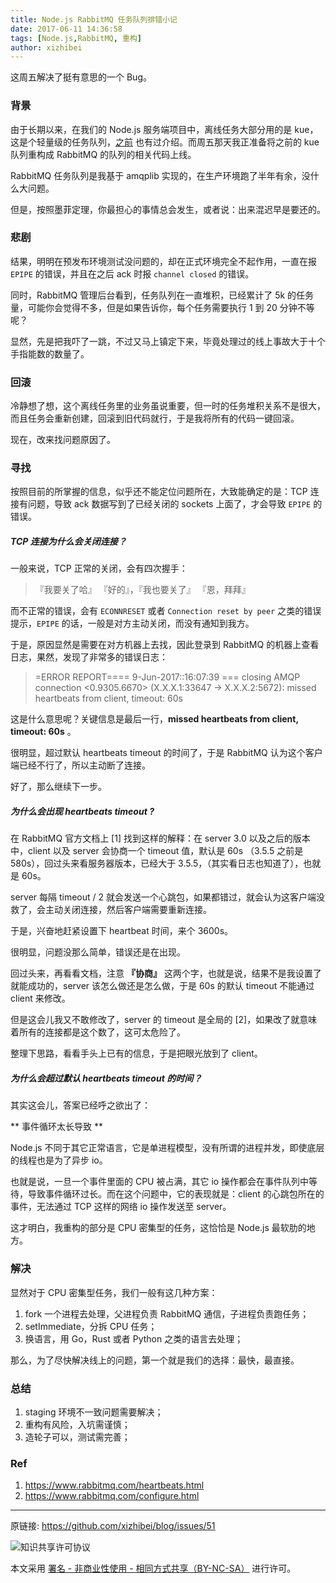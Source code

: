 ```yaml
---
title: Node.js RabbitMQ 任务队列排错小记
date: 2017-06-11 14:36:58
tags: [Node.js,RabbitMQ, 重构]
author: xizhibei
---
```

这周五解决了挺有意思的一个 Bug。

### 背景
由于长期以来，在我们的 Node.js 服务端项目中，离线任务大部分用的是 kue，这是个轻量级的任务队列，[之前](https://github.com/xizhibei/blog/issues/15) 也有过介绍。而周五那天我正准备将之前的 kue 队列重构成 RabbitMQ 的队列的相关代码上线。

RabbitMQ 任务队列是我基于 amqplib 实现的，在生产环境跑了半年有余，没什么大问题。

但是，按照墨菲定理，你最担心的事情总会发生，或者说：出来混迟早是要还的。

### 悲剧
结果，明明在预发布环境测试没问题的，却在正式环境完全不起作用，一直在报 `EPIPE` 的错误，并且在之后 ack 时报 `channel closed` 的错误。

同时，RabbitMQ 管理后台看到，任务队列在一直堆积，已经累计了 5k 的任务量，可能你会觉得不多，但是如果告诉你，每个任务需要执行 1 到 20 分钟不等呢？

显然，先是把我吓了一跳，不过又马上镇定下来，毕竟处理过的线上事故大于十个手指能数的数量了。

### 回滚
冷静想了想，这个离线任务里的业务虽说重要，但一时的任务堆积关系不是很大，而且任务会重新创建，回滚到旧代码就行，于是我将所有的代码一键回滚。

现在，改来找问题原因了。

### 寻找
按照目前的所掌握的信息，似乎还不能定位问题所在，大致能确定的是：TCP 连接有问题，导致 ack 数据写到了已经关闭的 sockets 上面了，才会导致 `EPIPE` 的错误。

##### TCP 连接为什么会关闭连接？

一般来说，TCP 正常的关闭，会有四次握手：
>『我要关了哈』
>『好的』，『我也要关了』
>『恩，拜拜』

而不正常的错误，会有 `ECONNRESET` 或者 `Connection reset by peer` 之类的错误提示，`EPIPE` 的话，一般是对方主动关闭，而没有通知到我方。

于是，原因显然是需要在对方机器上去找，因此登录到 RabbitMQ 的机器上查看日志，果然，发现了非常多的错误日志：

> =ERROR REPORT==== 9-Jun-2017::16:07:39 ===
> closing AMQP connection <0.9305.6670> (X.X.X.1:33647 -> X.X.X.2:5672):
> missed heartbeats from client, timeout: 60s

这是什么意思呢？关键信息是最后一行，**missed heartbeats from client, timeout: 60s** 。

很明显，超过默认 heartbeats timeout 的时间了，于是 RabbitMQ 认为这个客户端已经不行了，所以主动断了连接。

好了，那么继续下一步。

##### 为什么会出现 heartbeats timeout ?
在 RabbitMQ 官方文档上 [1] 找到这样的解释：在 server 3.0 以及之后的版本中，client 以及 server 会协商一个 timeout 值，默认是 60s （3.5.5 之前是 580s），回过头来看服务器版本，已经大于 3.5.5，（其实看日志也知道了），也就是 60s。

server 每隔 timeout / 2 就会发送一个心跳包，如果都错过，就会认为这客户端没救了，会主动关闭连接，然后客户端需要重新连接。

于是，兴奋地赶紧设置下 heartbeat 时间，来个 3600s。

很明显，问题没那么简单，错误还是在出现。

回过头来，再看看文档，注意 **『协商』** 这两个字，也就是说，结果不是我设置了就能成功的，server 该怎么做还是怎么做，于是 60s 的默认 timeout 不能通过 client 来修改。

但是这会儿我又不敢修改了，server 的 timeout 是全局的 [2]，如果改了就意味着所有的连接都是这个数了，这可太危险了。

整理下思路，看看手头上已有的信息，于是把眼光放到了 client。

##### 为什么会超过默认 heartbeats timeout 的时间？
其实这会儿，答案已经呼之欲出了：

** 事件循环太长导致 **

Node.js 不同于其它正常语言，它是单进程模型，没有所谓的进程并发，即使底层的线程也是为了异步 io。

也就是说，一旦一个事件里面的 CPU 被占满，其它 io 操作都会在事件队列中等待，导致事件循环过长。而在这个问题中，它的表现就是：client 的心跳包所在的事件，无法通过 TCP 这样的网络 io 操作发送至 server。

这才明白，我重构的部分是 CPU 密集型的任务，这恰恰是 Node.js 最软肋的地方。

### 解决
显然对于 CPU 密集型任务，我们一般有这几种方案：

1. fork 一个进程去处理，父进程负责 RabbitMQ 通信，子进程负责跑任务；
1. setImmediate，分拆 CPU 任务；
1. 换语言，用 Go，Rust 或者 Python 之类的语言去处理；

那么，为了尽快解决线上的问题，第一个就是我们的选择：最快，最直接。

### 总结
1. staging 环境不一致问题需要解决；
1. 重构有风险，入坑需谨慎；
1. 造轮子可以，测试需完善；

### Ref
1. https://www.rabbitmq.com/heartbeats.html
2. https://www.rabbitmq.com/configure.html


***
原链接: https://github.com/xizhibei/blog/issues/51

![知识共享许可协议](https://i.creativecommons.org/l/by-nc-sa/4.0/88x31.png "署名 - 非商业性使用 - 相同方式共享（BY-NC-SA）")

本文采用 [署名 - 非商业性使用 - 相同方式共享（BY-NC-SA）](https://creativecommons.org/licenses/by-nc-sa/4.0/deed.zh) 进行许可。
